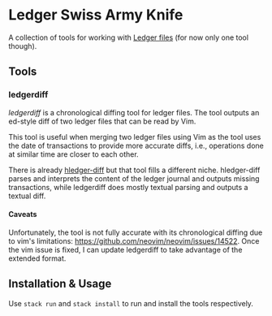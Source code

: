 # Ledger Swiss Army Knife

A collection of tools for working with [Ledger files](https://plaintextaccounting.org/)
(for now only one tool though).

## Tools

### ledgerdiff

*ledgerdiff* is a chronological diffing tool for ledger files. The tool outputs
an ed-style diff of two ledger files that can be read by Vim.

This tool is useful when merging two ledger files using Vim as the tool uses
the date of transactions to provide more accurate diffs, i.e., operations done
at similar time are closer to each other.

There is already
[hledger-diff](https://hackage.haskell.org/package/hledger-diff) but that tool
fills a different niche. hledger-diff parses and interprets the content of the
ledger journal and outputs missing transactions, while ledgerdiff does mostly
textual parsing and outputs a textual diff.

#### Caveats

Unfortunately, the tool is not fully accurate with its chronological diffing
due to vim's limitations: https://github.com/neovim/neovim/issues/14522.
Once the vim issue is fixed, I can update ledgerdiff to take advantage of the
extended format.

## Installation & Usage

Use `stack run` and `stack install` to run and install the tools respectively.
